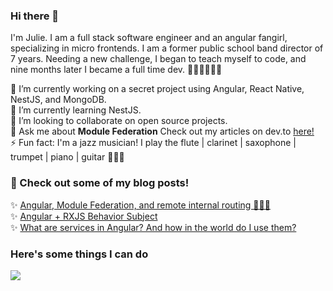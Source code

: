 ### Hi there 👋

<p>I'm Julie. I am a full stack software engineer and an angular fangirl, specializing in micro frontends. I am a former public school band director of 7 years. Needing a new challenge, I began to teach myself to code, and nine months later I became a full time dev. 💪🏻💪🏻💪🏻 </p>


🔭 I’m currently working on a secret project using Angular, React Native, NestJS, and MongoDB. <br/>
🌱 I’m currently learning NestJS. <br/>
👯 I’m looking to collaborate on open source projects. <br/>
💬 Ask me about **Module Federation** Check out my articles on dev.to <a href=https://dev.to/juliegladden>here!</a> <br/>
⚡ Fun fact: I'm a jazz musician! I play the flute | clarinet | saxophone | trumpet | piano | guitar 🎷🎶🎼 <br/>

### 📔 Check out some of my blog posts!

✨ <a href="https://dev.to/juliegladden/angular-module-federation-and-remote-internal-routing-3mfg" target="_blank">Angular, Module Federation, and remote internal routing 🤯🤯🤯</a> <br/>
✨ <a href="https://dev.to/juliegladden/angular-rxjss-behavior-subject-38h9" target="_blank">Angular + RXJS Behavior Subject</a> <br/>
✨ <a href="https://dev.to/juliegladden/what-are-services-in-angular-and-how-in-the-world-do-i-use-them-51m9" target="_blank">What are services in Angular? And how in the world do I use them?</a> <br/>


### Here's some things I can do
<p align="start">
  <a href="https://skillicons.dev">
    <img src="https://skillicons.dev/icons?i=html,css,javascript,typescript,cs,java,angular,react,azure,figma,bootstrap,firebase,git,mongodb,nestjs,nodejs,sass,webpack&perline=10" />
  </a>
</p>




<!--
**julesglad/julesglad** is a ✨ _special_ ✨ repository because its `README.md` (this file) appears on your GitHub profile.

Here are some ideas to get you started:

- 🔭 I’m currently working on ...
- 🌱 I’m currently learning ...
- 👯 I’m looking to collaborate on ...
- 🤔 I’m looking for help with ...
- 💬 Ask me about ...
- 📫 How to reach me: ...
- 😄 Pronouns: ...
- ⚡ Fun fact: ...
-->


